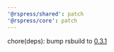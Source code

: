 ```yaml
---
'@rspress/shared': patch
'@rspress/core': patch
---
```


chore(deps): bump rsbuild to [0.3.1](https://github.com/web-infra-dev/rsbuild/releases/tag/v0.3.1)
